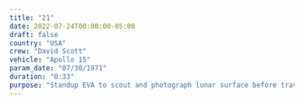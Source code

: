 ```yaml
---
title: "21"
date: 2022-07-24T00:00:00-05:00
draft: false
country: "USA"
crew: "David Scott"
vehicle: "Apollo 15"
param_date: "07/30/1971"
duration: "0:33"
purpose: "Standup EVA to scout and photograph lunar surface before traverse"
---
```

